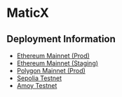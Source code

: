 # MaticX

## Deployment Information

-   [Ethereum Mainnet (Prod)](https://github.com/stader-labs/maticX/wiki/Ethereum-Mainnet-(Prod))
-   [Ethereum Mainnet (Staging)](https://github.com/stader-labs/maticX/wiki/Ethereum-Mainnet-(Staging))
-   [Polygon Mainnet (Prod)](https://github.com/stader-labs/maticX/wiki/Polygon-Mainnet-(Prod))
-   [Sepolia Testnet](https://github.com/stader-labs/maticX/wiki/Sepolia-Testnet)
-   [Amoy Testnet](https://github.com/stader-labs/maticX/wiki/Amoy-Testnet)
